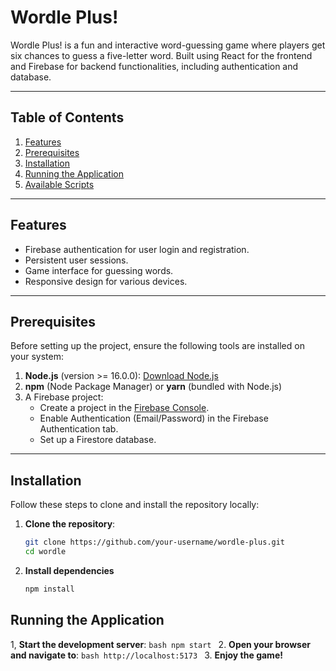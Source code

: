 # Wordle Plus!

Wordle Plus! is a fun and interactive word-guessing game where players get six chances to guess a five-letter word. Built using React for the frontend and Firebase for backend functionalities, including authentication and database.

---

## Table of Contents

1. [Features](#features)
2. [Prerequisites](#prerequisites)
3. [Installation](#installation)
4. [Running the Application](#running-the-application)
5. [Available Scripts](#available-scripts)

---

## Features

- Firebase authentication for user login and registration.
- Persistent user sessions.
- Game interface for guessing words.
- Responsive design for various devices.

---

## Prerequisites

Before setting up the project, ensure the following tools are installed on your system:

1. **Node.js** (version >= 16.0.0): [Download Node.js](https://nodejs.org/)
2. **npm** (Node Package Manager) or **yarn** (bundled with Node.js)
3. A Firebase project:
   - Create a project in the [Firebase Console](https://console.firebase.google.com/).
   - Enable Authentication (Email/Password) in the Firebase Authentication tab.
   - Set up a Firestore database.

---

## Installation

Follow these steps to clone and install the repository locally:

1. **Clone the repository**:
   ```bash
   git clone https://github.com/your-username/wordle-plus.git
   cd wordle
   ```
2. **Install dependencies**
    ```bash
    npm install
    ```

## Running the Application
1, **Start the development server**:
    ```bash
    npm start
    ```
2. **Open your browser and navigate to**:
    ```bash
    http://localhost:5173
    ```
3. **Enjoy the game!**

